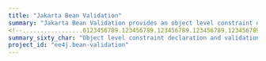 ```yaml
---
title: "Jakarta Bean Validation"
summary: "Jakarta Bean Validation provides an object level constraint declaration and validation facility for the Java application developer, as well as a constraint metadata repository and query API."
<!--.................0123456789.123456789.123456789.123456789.123456789.123456789-->
summary_sixty_char: "Object level constraint declaration and validation facility"
project_id: "ee4j.bean-validation"
---
```

